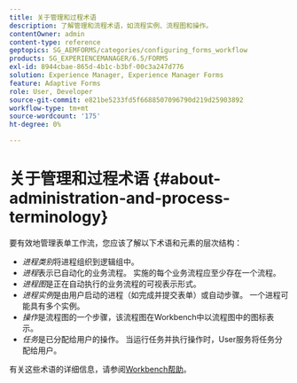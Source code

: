 ```yaml
---
title: 关于管理和过程术语
description: 了解管理和流程术语，如流程实例、流程图和操作。
contentOwner: admin
content-type: reference
geptopics: SG_AEMFORMS/categories/configuring_forms_workflow
products: SG_EXPERIENCEMANAGER/6.5/FORMS
exl-id: 8944cbae-865d-4b1c-b3bf-00c3a247d776
solution: Experience Manager, Experience Manager Forms
feature: Adaptive Forms
role: User, Developer
source-git-commit: e821be5233fd5f6688507096790d219d25903892
workflow-type: tm+mt
source-wordcount: '175'
ht-degree: 0%

---
```


# 关于管理和过程术语 {#about-administration-and-process-terminology}

要有效地管理表单工作流，您应该了解以下术语和元素的层次结构：

* *进程类别*&#x200B;将进程组织到逻辑组中。
* *进程*&#x200B;表示已自动化的业务流程。 实施的每个业务流程应至少存在一个流程。
* *进程图*&#x200B;是正在自动执行的业务流程的可视表示形式。
* *进程实例*&#x200B;是由用户启动的进程（如完成并提交表单）或自动步骤。 一个进程可能具有多个实例。
* *操作*&#x200B;是流程图的一个步骤，该流程图在Workbench中以流程图中的图标表示。
* *任务*&#x200B;是已分配给用户的操作。 当运行任务并执行操作时，User服务将任务分配给用户。

有关这些术语的详细信息，请参阅[Workbench帮助](https://www.adobe.com/go/learn_aemforms_workbench_63)。
